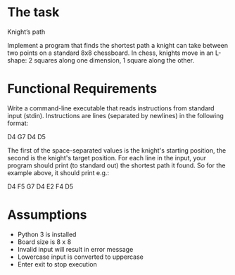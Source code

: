 # The task
Knight’s path

Implement a program that finds the shortest path a knight can take between two points on a standard 8x8 chessboard.
In chess, knights move in an L-shape: 2 squares along one dimension, 1 square along the other.

# Functional Requirements
Write a command-line executable that reads instructions from standard input (stdin).
Instructions are lines (separated by newlines) in the following format:

D4 G7
D4 D5

The first of the space-separated values is the knight's starting position, the second is the knight's target position.
For each line in the input, your program should print (to standard out) the shortest path it found. So for the example above, it should print e.g.:

D4 F5 G7
D4 E2 F4 D5


# Assumptions
* Python 3 is installed
* Board size is 8 x 8
* Invalid input will result in error message
* Lowercase input is converted to uppercase
* Enter exit to stop execution
